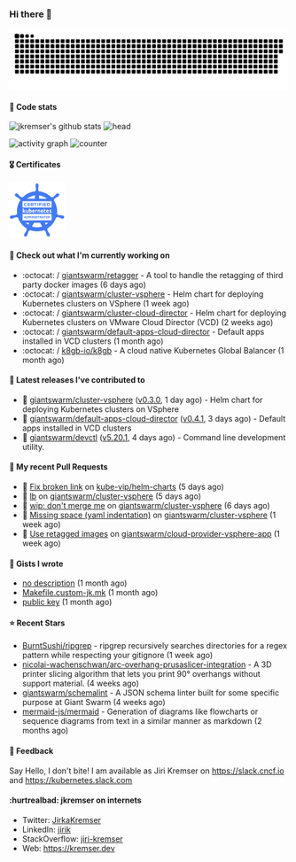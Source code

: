 ### Hi there 👋

![GitHub Snake](github-snake-dark.svg)

#### 📱 Code stats

![jkremser's github stats](https://github-readme-stats.vercel.app/api?username=jkremser&count_private=true&show_icons=true&hide_border=false&theme=tokyonight&title_color=5bcdec&bg_color=0d1117&border_radius=false) ![head](https://user-images.githubusercontent.com/535866/175570014-71166aaa-95f7-4a4f-869c-93a16481de4e.jpeg)


![activity graph](https://activity-graph.herokuapp.com/graph?username=jkremser&theme=react-dark)
![counter](https://komarev.com/ghpvc/?username=jkremser&color=5bcdec&style=for-the-badge)

#### 🎖 Certificates
<p align="left"><a href="https://www.credly.com/badges/8ca716d9-fa9b-42e6-b4a1-ad043baf5396/public_url">
<img src="https://raw.githubusercontent.com/cncf/artwork/master/other/cka/color/kubernetes-cka-color.png" alt="https://www.credly.com/badges/8ca716d9-fa9b-42e6-b4a1-ad043baf5396/public_url" width="100" height="100"/> </a>
</p>

#### 👷 Check out what I'm currently working on

- :octocat: / [giantswarm/retagger](https://github.com/giantswarm/retagger) - A tool to handle the retagging of third party docker images (6 days ago)
- :octocat: / [giantswarm/cluster-vsphere](https://github.com/giantswarm/cluster-vsphere) - Helm chart for deploying Kubernetes clusters on VSphere (1 week ago)
- :octocat: / [giantswarm/cluster-cloud-director](https://github.com/giantswarm/cluster-cloud-director) - Helm chart for deploying Kubernetes clusters on VMware Cloud Director (VCD) (2 weeks ago)
- :octocat: / [giantswarm/default-apps-cloud-director](https://github.com/giantswarm/default-apps-cloud-director) - Default apps installed in VCD clusters (1 month ago)
- :octocat: / [k8gb-io/k8gb](https://github.com/k8gb-io/k8gb) - A cloud native Kubernetes Global Balancer (1 month ago)

#### 🔭 Latest releases I've contributed to

- 🎉 [giantswarm/cluster-vsphere](https://github.com/giantswarm/cluster-vsphere) ([v0.3.0](https://github.com/giantswarm/cluster-vsphere/releases/tag/v0.3.0), 1 day ago) - Helm chart for deploying Kubernetes clusters on VSphere
- 🎉 [giantswarm/default-apps-cloud-director](https://github.com/giantswarm/default-apps-cloud-director) ([v0.4.1](https://github.com/giantswarm/default-apps-cloud-director/releases/tag/v0.4.1), 3 days ago) - Default apps installed in VCD clusters
- 🎉 [giantswarm/devctl](https://github.com/giantswarm/devctl) ([v5.20.1](https://github.com/giantswarm/devctl/releases/tag/v5.20.1), 4 days ago) - Command line development utility.

#### 🔨 My recent Pull Requests

- 💪 [Fix broken link](https://github.com/kube-vip/helm-charts/pull/20) on [kube-vip/helm-charts](https://github.com/kube-vip/helm-charts) (5 days ago)
- 💪 [lb](https://github.com/giantswarm/cluster-vsphere/pull/39) on [giantswarm/cluster-vsphere](https://github.com/giantswarm/cluster-vsphere) (5 days ago)
- 💪 [wip: don&#39;t merge me](https://github.com/giantswarm/cluster-vsphere/pull/37) on [giantswarm/cluster-vsphere](https://github.com/giantswarm/cluster-vsphere) (6 days ago)
- 💪 [Missing space (yaml indentation)](https://github.com/giantswarm/cluster-vsphere/pull/35) on [giantswarm/cluster-vsphere](https://github.com/giantswarm/cluster-vsphere) (1 week ago)
- 💪 [Use retagged images](https://github.com/giantswarm/cloud-provider-vsphere-app/pull/35) on [giantswarm/cloud-provider-vsphere-app](https://github.com/giantswarm/cloud-provider-vsphere-app) (1 week ago)

#### 📓 Gists I wrote

- [no description](https://gist.github.com/c834be2ff7cbebd56b58adc4da237289) (1 month ago)
- [Makefile.custom-jk.mk](https://gist.github.com/672c558b85d471efd99da2235003f0f3) (1 month ago)
- [public key](https://gist.github.com/873194a8e2942735cde99e60b4db9861) (1 month ago)

#### ⭐ Recent Stars

- [BurntSushi/ripgrep](https://github.com/BurntSushi/ripgrep) - ripgrep recursively searches directories for a regex pattern while respecting your gitignore (1 week ago)
- [nicolai-wachenschwan/arc-overhang-prusaslicer-integration](https://github.com/nicolai-wachenschwan/arc-overhang-prusaslicer-integration) - A 3D printer slicing algorithm that lets you print 90° overhangs without support material. (4 weeks ago)
- [giantswarm/schemalint](https://github.com/giantswarm/schemalint) - A JSON schema linter built for some specific purpose at Giant Swarm (4 weeks ago)
- [mermaid-js/mermaid](https://github.com/mermaid-js/mermaid) - Generation of diagrams like flowcharts or sequence diagrams from text in a similar manner as markdown (2 months ago)

#### 💬 Feedback

Say Hello, I don't bite! I am available as Jiri Kremser on https://slack.cncf.io and https://kubernetes.slack.com


#### :hurtrealbad: jkremser on internets

- Twitter: <a href="https://twitter.com/JirkaKremser">JirkaKremser</a>
- LinkedIn: <a href="https://www.linkedin.com/in/jirik/">jirik</a>
- StackOverflow: <a href="https://stackoverflow.com/users/1594980/jiri-kremser">jiri-kremser</a>
- Web: https://kremser.dev